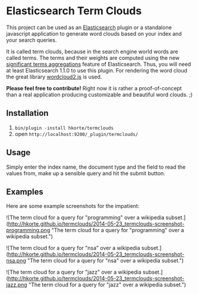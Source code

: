Elasticsearch Term Clouds
=========================

This project can be used as an [Elasticsearch](http://www.elasticsearch.org/) plugin or a standalone javascript application to generate word clouds based on your index and your search queries.

It is called term clouds, because in the search engine world words are called terms. The terms and their weights are computed using the new [significant terms aggregations](http://www.elasticsearch.org/guide/en/elasticsearch/reference/current/search-aggregations-bucket-significantterms-aggregation.html) feature of Elasticsearch. Thus, you will need at least Elasticsearch 1.1.0 to use this plugin. For rendering the word cloud the great library [wordcloud2.js](https://github.com/timdream/wordcloud2.js) is used.

**Please feel free to contribute!** Right now it is rather a proof-of-concept than a real application producing customizable and beautiful word clouds. ;)

Installation
------------

1. `bin/plugin -install hkorte/termclouds`
2. open `http://localhost:9200/_plugin/termclouds/`

Usage
-----

Simply enter the index name, the document type and the field to read the values from, make up a sensible query and hit the submit button.

Examples
--------

Here are some example screenshots for the impatient:

![The term cloud for a query for "programming" over a wikipedia subset.](http://hkorte.github.io/termclouds/2014-05-23_termclouds-screenshot-programming.png "The term cloud for a query for "programming" over a wikipedia subset.")

![The term cloud for a query for "nsa" over a wikipedia subset.](http://hkorte.github.io/termclouds/2014-05-23_termclouds-screenshot-nsa.png "The term cloud for a query for "nsa" over a wikipedia subset.")

![The term cloud for a query for "jazz" over a wikipedia subset.](http://hkorte.github.io/termclouds/2014-05-23_termclouds-screenshot-jazz.png "The term cloud for a query for "jazz" over a wikipedia subset.")
